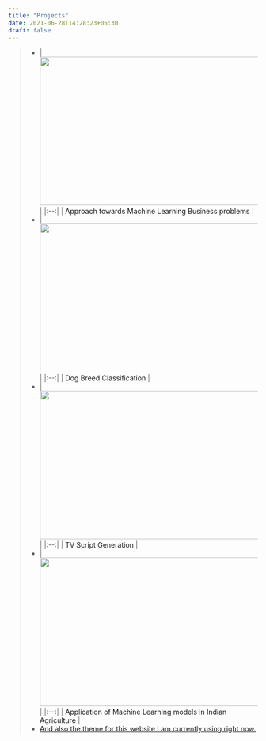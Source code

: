```yaml
---
title: "Projects"
date: 2021-06-28T14:28:23+05:30
draft: false
---
```



>* | <a target="_blank" href="https://github.com/PRPRIESLER/Approach_Towards_Machine_Learning_Problems" title="My General Approach towards Machine Learning Business problems"><img src="https://images.unsplash.com/photo-1591453089816-0fbb971b454c?ixlib=rb-1.2.1&ixid=MnwxMjA3fDB8MHxwaG90by1wYWdlfHx8fGVufDB8fHx8&auto=format&fit=crop&w=1050&q=80" style="width:550px; height:300px"></a> |
|:--:|
| <a target="_blank" href="https://github.com/PRPRIESLER/Approach_Towards_Machine_Learning_Problems" style="text-decoration:none;">Approach towards Machine Learning Business problems</a> |
>* | <a href="https://github.com/PRPRIESLER/Dog_Breed_Classification" title="Dog Breed Classification"><img src="https://images.unsplash.com/photo-1550450888-a1ad510ccacc?ixlib=rb-1.2.1&ixid=MnwxMjA3fDB8MHxwaG90by1wYWdlfHx8fGVufDB8fHx8&auto=format&fit=crop&w=1050&q=80" style="width:550px; height:300px"></a> |
|:--:|
| <a target="_blank" href="https://github.com/PRPRIESLER/Dog_Breed_Classification" style="text-decoration:none;">Dog Breed Classification</a> |
>* | <a href="https://github.com/PRPRIESLER/TV_Script_Generation" title="TV Script Generation"><img src="https://images.unsplash.com/photo-1586170321137-6e8fcac313d6?ixid=MnwxMjA3fDB8MHxwaG90by1wYWdlfHx8fGVufDB8fHx8&ixlib=rb-1.2.1&auto=format&fit=crop&w=1050&q=80" style="width:550px; height:300px"></a> |
|:--:|
| <a target="_blank" href="https://github.com/PRPRIESLER/TV_Script_Generation" style="text-decoration:none;">TV Script Generation</a> |
>* | <a href="https://github.com/PRPRIESLER/ML_Agri" title="Application of Machine Learning models in Indian Agriculture"><img src="https://images.unsplash.com/photo-1621928372414-30e144d51d49?ixid=MnwxMjA3fDB8MHxwaG90by1wYWdlfHx8fGVufDB8fHx8&ixlib=rb-1.2.1&auto=format&fit=crop&w=1122&q=80" style="width:550px; height:300px"></a> |
|:--:|
| <a target="_blank" href="https://github.com/PRPRIESLER/ML_Agri" style="text-decoration:none;">Application of Machine Learning models in Indian Agriculture</a> |
>* [And also the theme for this website I am currently using right now.](https://github.com/PRPRIESLER/pinaki.github.io)
